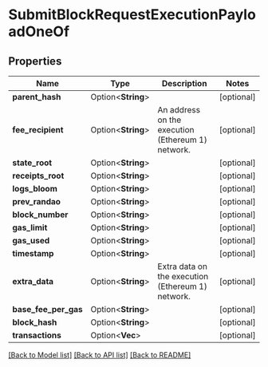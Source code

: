 # SubmitBlockRequestExecutionPayloadOneOf

## Properties

Name | Type | Description | Notes
------------ | ------------- | ------------- | -------------
**parent_hash** | Option<**String**> |  | [optional]
**fee_recipient** | Option<**String**> | An address on the execution (Ethereum 1) network. | [optional]
**state_root** | Option<**String**> |  | [optional]
**receipts_root** | Option<**String**> |  | [optional]
**logs_bloom** | Option<**String**> |  | [optional]
**prev_randao** | Option<**String**> |  | [optional]
**block_number** | Option<**String**> |  | [optional]
**gas_limit** | Option<**String**> |  | [optional]
**gas_used** | Option<**String**> |  | [optional]
**timestamp** | Option<**String**> |  | [optional]
**extra_data** | Option<**String**> | Extra data on the execution (Ethereum 1) network. | [optional]
**base_fee_per_gas** | Option<**String**> |  | [optional]
**block_hash** | Option<**String**> |  | [optional]
**transactions** | Option<**Vec<String>**> |  | [optional]

[[Back to Model list]](../README.md#documentation-for-models) [[Back to API list]](../README.md#documentation-for-api-endpoints) [[Back to README]](../README.md)


